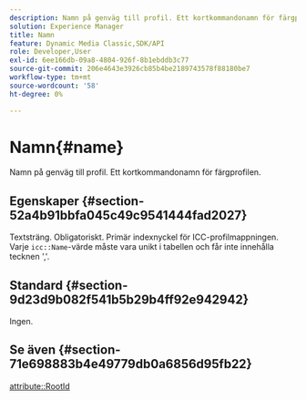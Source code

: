 ```yaml
---
description: Namn på genväg till profil. Ett kortkommandonamn för färgprofilen.
solution: Experience Manager
title: Namn
feature: Dynamic Media Classic,SDK/API
role: Developer,User
exl-id: 6ee166db-09a8-4804-926f-8b1ebddb3c77
source-git-commit: 206e4643e3926cb85b4be2189743578f88180be7
workflow-type: tm+mt
source-wordcount: '58'
ht-degree: 0%

---
```


# Namn{#name}

Namn på genväg till profil. Ett kortkommandonamn för färgprofilen.

## Egenskaper {#section-52a4b91bbfa045c49c9541444fad2027}

Textsträng. Obligatoriskt. Primär indexnyckel för ICC-profilmappningen. Varje `icc::Name`-värde måste vara unikt i tabellen och får inte innehålla tecknen &#39;,&#39;.

## Standard {#section-9d23d9b082f541b5b29b4ff92e942942}

Ingen.

## Se även {#section-71e698883b4e49779db0a6856d95fb22}

[attribute::RootId](../../../../../ir-api/material-cat/image-rendering-api-ref/c-ir-material-catalog/c-ir-attributes-reference/r-ir-rootid.md#reference-54b42b7125824be593378c1accb70d5a)
